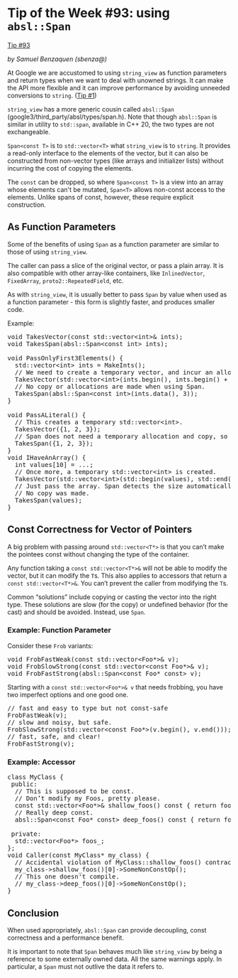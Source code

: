 # Tip of the Week #93: using <code>absl::Span</code>

[Tip #93](/tips/93)

*by Samuel Benzaquen (sbenza@)*

At Google we are accustomed to using `string_view` as function parameters and
return types when we want to deal with unowned strings. It can make the API more
flexible and it can improve performance by avoiding unneeded conversions to
`string`. ([Tip #1](/tips/1))

`string_view` has a more generic cousin called `absl::Span`
(google3/third_party/absl/types/span.h). Note that though `absl::Span` is
similar in utility to `std::span`, available in C++ 20, the two types are not
exchangeable.

`Span<const T>` is to `std::vector<T>` what `string_view` is to `string`. It
provides a read-only interface to the elements of the vector, but it can also be
constructed from non-vector types (like arrays and initializer lists) without
incurring the cost of copying the elements.

The `const` can be dropped, so where `Span<const T>` is a view into an array
whose elements can't be mutated, `Span<T>` allows non-const access to the
elements. Unlike spans of const, however, these require explicit construction.

## As Function Parameters

Some of the benefits of using `Span` as a function parameter are similar to
those of using `string_view`.

The caller can pass a slice of the original vector, or pass a plain array. It is
also compatible with other array-like containers, like `InlinedVector`,
`FixedArray`, `proto2::RepeatedField`, etc.

As with `string_view`, it is usually better to pass `Span` by value when used as
a function parameter - this form is slightly faster, and produces smaller code.

Example:

<pre class="prettyprint lang-cpp code">
void TakesVector(const std::vector&lt;int&gt;& ints);
void TakesSpan(absl::Span&lt;const int&gt; ints);

void PassOnlyFirst3Elements() {
  std::vector&lt;int&gt; ints = MakeInts();
  // We need to create a temporary vector, and incur an allocation and a copy.
  TakesVector(std::vector&lt;int&gt;(ints.begin(), ints.begin() + 3));
  // No copy or allocations are made when using Span.
  TakesSpan(absl::Span&lt;const int&gt;(ints.data(), 3));
}

void PassALiteral() {
  // This creates a temporary std::vector&lt;int&gt;.
  TakesVector({1, 2, 3});
  // Span does not need a temporary allocation and copy, so it is faster.
  TakesSpan({1, 2, 3});
}
void IHaveAnArray() {
  int values[10] = ...;
  // Once more, a temporary std::vector&lt;int&gt; is created.
  TakesVector(std::vector&lt;int&gt;(std::begin(values), std::end(values)));
  // Just pass the array. Span detects the size automatically.
  // No copy was made.
  TakesSpan(values);
}
</pre>

## Const Correctness for Vector of Pointers

A big problem with passing around `std::vector<T*>` is that you can’t make the
pointees const without changing the type of the container.

Any function taking a `const std::vector<T*>&` will not be able to modify the
vector, but it can modify the `T`s. This also applies to accessors that return a
`const std::vector<T*>&`. You can’t prevent the caller from modifying the `T`s.

Common “solutions” include copying or casting the vector into the right type.
These solutions are slow (for the copy) or undefined behavior (for the cast) and
should be avoided. Instead, use `Span`.

### Example: Function Parameter

Consider these `Frob` variants:

<pre class="prettyprint lang-cpp code">
void FrobFastWeak(const std::vector&lt;Foo*&gt;& v);
void FrobSlowStrong(const std::vector&lt;const Foo*&gt;& v);
void FrobFastStrong(absl::Span&lt;const Foo* const&gt; v);
</pre>

Starting with a `const std::vector<Foo*>& v` that needs frobbing, you have two
imperfect options and one good one.

<pre class="prettyprint lang-cpp code">
// fast and easy to type but not const-safe
FrobFastWeak(v);
// slow and noisy, but safe.
FrobSlowStrong(std::vector&lt;const Foo*&gt;(v.begin(), v.end()));
// fast, safe, and clear!
FrobFastStrong(v);
</pre>

### Example: Accessor

<pre class="prettyprint lang-cpp code">
class MyClass {
 public:
  // This is supposed to be const.
  // Don’t modify my Foos, pretty please.
  const std::vector&lt;Foo*&gt;& shallow_foos() const { return foos_; }
  // Really deep const.
  absl::Span&lt;const Foo* const&gt; deep_foos() const { return foos_; }

 private:
  std::vector&lt;Foo*&gt; foos_;
};
void Caller(const MyClass* my_class) {
  // Accidental violation of MyClass::shallow_foos() contract.
  my_class-&gt;shallow_foos()[0]-&gt;SomeNonConstOp();
  // This one doesn't compile.
  // my_class-&gt;deep_foos()[0]-&gt;SomeNonConstOp();
}
</pre>

## Conclusion

When used appropriately, `absl::Span` can provide decoupling, const correctness
and a performance benefit.

It is important to note that `Span` behaves much like `string_view` by being a
reference to some externally owned data. All the same warnings apply. In
particular, a `Span` must not outlive the data it refers to.
